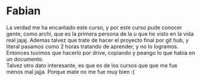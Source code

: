 # Fabian

La verdad me ha encantado este curso, y por este curso pude conocer gente,  como archi, que es la primera persona de la u que he visto en la vida real jajaj. 
Ademas talvez que trate de hacer el proyecto final por git hub, y literal pasamos como 2 horas tratando de aprender, y no lo logramos. Entonces tuvimos que hacerlo por drive, copiando y peango lo que habia en un documento.  
Talvez otro dato interesante, es que es de los cursos que que me fue menos mal jajja. Porque mate no me fue muy bien :(

